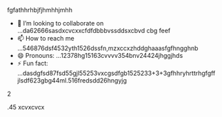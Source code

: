 fgfathhrhbjfjhmhhjmhh
- 💞️ I’m looking to collaborate on ...da62666sasdxcvcxxcfdfdbbbvssddsxcbvd cbg feef
- 📫 How to reach me ...546876dsf4532yth1526dssfn,mzxccxzhddghaaasfgfhngghnb
- 😄 Pronouns: ...12378hg15163cvvvv354bnv24424jhggjhds
- ⚡ Fun fact: ...dasdgfsd87fsd55gjl55253vxcgsdfgb1525233+3+3gfhhryhrttrhgfgff
jlsdf623gbg44ml.516fredsdd26hngyjg
<!ffffsdsss
werewlop/werewlop is a ✨ special ✨ repository because its `READMEvbbv.md` (thadsdicxs file) ap25pears on your GitHub profile.sf
You can click the Preview link to take a look at your ch456nges.cxvhnhn
--->2
.45
xcvxcvcx
